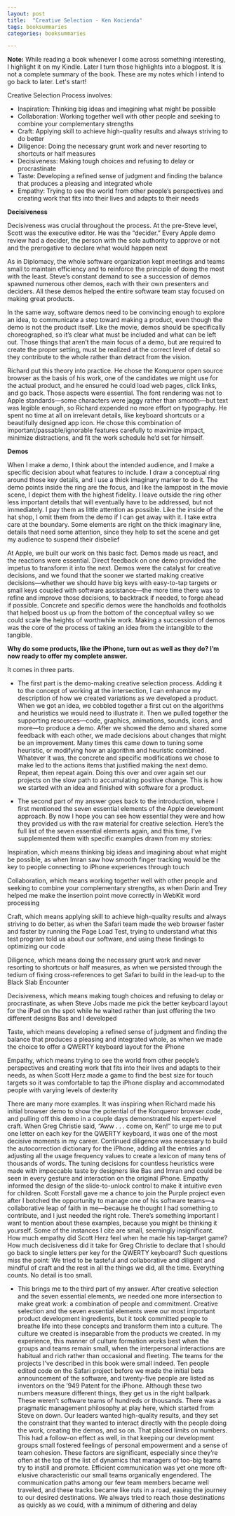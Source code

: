 ```yaml
---
layout: post
title:  "Creative Selection - Ken Kocienda"
tags: booksummaries
categories: booksummaries

---
```


**Note:** While reading a book whenever I come across something interesting, I highlight it on my Kindle. Later I turn those highlights into a blogpost. It is not a complete summary of the book. These are my notes which I intend to go back to later. Let's start!

Creative Selection Process involves:
+ Inspiration: Thinking big ideas and imagining what might be possible
+ Collaboration: Working together well with other people and seeking to combine your complementary strengths
+ Craft: Applying skill to achieve high-quality results and always striving to do better
+ Diligence: Doing the necessary grunt work and never resorting to shortcuts or half measures
+ Decisiveness: Making tough choices and refusing to delay or procrastinate
+ Taste: Developing a refined sense of judgment and finding the balance that produces a pleasing and integrated whole
+ Empathy: Trying to see the world from other people’s perspectives and creating work that fits into their lives and adapts to their needs

**Decisiveness**

Decisiveness was crucial throughout the process. At the pre-Steve level, Scott was the executive editor. He was the “decider.” Every Apple demo review had a decider, the person with the sole authority to approve or not and the prerogative to declare what would happen next

As in Diplomacy, the whole software organization kept meetings and teams small to maintain efficiency and to reinforce the principle of doing the most with the least. Steve’s constant demand to see a succession of demos spawned numerous other demos, each with their own presenters and deciders. All these demos helped the entire software team stay focused on making great products.

In the same way, software demos need to be convincing enough to explore an idea, to communicate a step toward making a product, even though the demo is not the product itself. Like the movie, demos should be specifically choreographed, so it’s clear what must be included and what can be left out. Those things that aren’t the main focus of a demo, but are required to create the proper setting, must be realized at the correct level of detail so they contribute to the whole rather than detract from the vision.

Richard put this theory into practice. He chose the Konqueror open source browser as the basis of his work, one of the candidates we might use for the actual product, and he ensured he could load web pages, click links, and go back. Those aspects were essential. The font rendering was not to Apple standards—some characters were jaggy rather than smooth—but text was legible enough, so Richard expended no more effort on typography. He spent no time at all on irrelevant details, like keyboard shortcuts or a beautifully designed app icon. He chose this combination of important/passable/ignorable features carefully to maximize impact, minimize distractions, and fit the work schedule he’d set for himself.

**Demos**

When I make a demo, I think about the intended audience, and I make a specific decision about what features to include. I draw a conceptual ring around those key details, and I use a thick imaginary marker to do it. The demo points inside the ring are the focus, and like the lamppost in the movie scene, I depict them with the highest fidelity. I leave outside the ring other less important details that will eventually have to be addressed, but not immediately. I pay them as little attention as possible. Like the inside of the hat shop, I omit them from the demo if I can get away with it. I take extra care at the boundary. Some elements are right on the thick imaginary line, details that need some attention, since they help to set the scene and get my audience to suspend their disbelief

At Apple, we built our work on this basic fact. Demos made us react, and the reactions were essential. Direct feedback on one demo provided the impetus to transform it into the next. Demos were the catalyst for creative decisions, and we found that the sooner we started making creative decisions—whether we should have big keys with easy-to-tap targets or small keys coupled with software assistance—the more time there was to refine and improve those decisions, to backtrack if needed, to forge ahead if possible. Concrete and specific demos were the handholds and footholds that helped boost us up from the bottom of the conceptual valley so we could scale the heights of worthwhile work. Making a succession of demos was the core of the process of taking an idea from the intangible to the tangible.


**Why do some products, like the iPhone, turn out as well as they do? I’m now ready to offer my complete answer.**

It comes in three parts.

+ The first part is the demo-making creative selection process. Adding it to the concept of working at the intersection, I can enhance my description of how we created variations as we developed a product. When we got an idea, we cobbled together a first cut on the algorithms and heuristics we would need to illustrate it. Then we pulled together the supporting resources—code, graphics, animations, sounds, icons, and more—to produce a demo. After we showed the demo and shared some feedback with each other, we made decisions about changes that might be an improvement. Many times this came down to tuning some heuristic, or modifying how an algorithm and heuristic combined. Whatever it was, the concrete and specific modifications we chose to make led to the actions items that justified making the next demo. Repeat, then repeat again. Doing this over and over again set our projects on the slow path to accumulating positive change. This is how we started with an idea and finished with software for a product.

+ The second part of my answer goes back to the introduction, where I first mentioned the seven essential elements of the Apple development approach. By now I hope you can see how essential they were and how they provided us with the raw material for creative selection. Here’s the full list of the seven essential elements again, and this time, I’ve supplemented them with specific examples drawn from my stories:

Inspiration, which means thinking big ideas and imagining about what might be possible, as when Imran saw how smooth finger tracking would be the key to people connecting to iPhone experiences through touch

Collaboration, which means working together well with other people and seeking to combine your complementary strengths, as when Darin and Trey helped me make the insertion point move correctly in WebKit word processing

Craft, which means applying skill to achieve high-quality results and always striving to do better, as when the Safari team made the web browser faster and faster by running the Page Load Test, trying to understand what this test program told us about our software, and using these findings to optimizing our code

Diligence, which means doing the necessary grunt work and never resorting to shortcuts or half measures, as when we persisted through the tedium of fixing cross-references to get Safari to build in the lead-up to the Black Slab Encounter

Decisiveness, which means making tough choices and refusing to delay or procrastinate, as when Steve Jobs made me pick the better keyboard layout for the iPad on the spot while he waited rather than just offering the two different designs Bas and I developed

Taste, which means developing a refined sense of judgment and finding the balance that produces a pleasing and integrated whole, as when we made the choice to offer a QWERTY keyboard layout for the iPhone

Empathy, which means trying to see the world from other people’s perspectives and creating work that fits into their lives and adapts to their needs, as when Scott Herz made a game to find the best size for touch targets so it was comfortable to tap the iPhone display and accommodated people with varying levels of dexterity

There are many more examples. It was inspiring when Richard made his initial browser demo to show the potential of the Konqueror browser code, and pulling off this demo in a couple days demonstrated his expert-level craft. When Greg Christie said, “Aww . . . come on, Ken!” to urge me to put one letter on each key for the QWERTY keyboard, it was one of the most decisive moments in my career. Continued diligence was necessary to build the autocorrection dictionary for the iPhone, adding all the entries and adjusting all the usage frequency values to create a lexicon of many tens of thousands of words. The tuning decisions for countless heuristics were made with impeccable taste by designers like Bas and Imran and could be seen in every gesture and interaction on the original iPhone. Empathy informed the design of the slide-to-unlock control to make it intuitive even for children. Scott Forstall gave me a chance to join the Purple project even after I botched the opportunity to manage one of his software teams—a collaborative leap of faith in me—because he thought I had something to contribute, and I just needed the right role.
There’s something important I want to mention about these examples, because you might be thinking it yourself. Some of the instances I cite are small, seemingly insignificant. How much empathy did Scott Herz feel when he made his tap-target game? How much decisiveness did it take for Greg Christie to declare that I should go back to single letters per key for the QWERTY keyboard?
Such questions miss the point: We tried to be tasteful and collaborative and diligent and mindful of craft and the rest in all the things we did, all the time. Everything counts. No detail is too small.


+ This brings me to the third part of my answer. After creative selection and the seven essential elements, we needed one more intersection to make great work: a combination of people and commitment. Creative selection and the seven essential elements were our most important product development ingredients, but it took committed people to breathe life into these concepts and transform them into a culture. The culture we created is inseparable from the products we created. In my experience, this manner of culture formation works best when the groups and teams remain small, when the interpersonal interactions are habitual and rich rather than occasional and fleeting. The teams for the projects I’ve described in this book were small indeed. Ten people edited code on the Safari project before we made the initial beta announcement of the software, and twenty-five people are listed as inventors on the ’949 Patent for the iPhone. Although these two numbers measure different things, they get us in the right ballpark. These weren’t software teams of hundreds or thousands. There was a pragmatic management philosophy at play here, which started from Steve on down. Our leaders wanted high-quality results, and they set the constraint that they wanted to interact directly with the people doing the work, creating the demos, and so on. That placed limits on numbers. This had a follow-on effect as well, in that keeping our development groups small fostered feelings of personal empowerment and a sense of team cohesion. These factors are significant, especially since they’re often at the top of the list of dynamics that managers of too-big teams try to instill and promote. Efficient communication was yet one more oft-elusive characteristic our small teams organically engendered. The communication paths among our few team members became well traveled, and these tracks became like ruts in a road, easing the journey to our desired destinations. We always tried to reach those destinations as quickly as we could, with a minimum of dithering and delay
